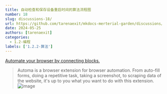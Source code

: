 ```yaml
---
title: 自动检查和保存设备重启时间的算法流程图
number: 18
slug: discussions-18/
url: https://github.com/tarenaexit/mkdocs-merterial-garden/discussions/18
date: 2024-05-25
authors: [tarenaexit]
categories: 
  - 1.2-编程
labels: ['1.2.2-算法']
---
```


[Automate your browser by connecting blocks.](https://www.automa.site/)
> Automa is a browser extension for browser automation. From auto-fill forms, doing a repetitive task, taking a screenshot, to scraping data of the website, it's up to you what you want to do with this extension.
![image](https://cdn.ccsyue.com/picx-images-hosting/master/2024/05/image.5j411qo0z8.webp)

<script src="https://giscus.app/client.js"
	data-repo="tarenaexit/mkdocs-merterial-garden"
	data-repo-id="RR_kgDOL4wNPw"
	data-mapping="number"
	data-term="18"
	data-reactions-enabled="1"
	data-emit-metadata="0"
	data-input-position="bottom"
	data-theme="light"
	data-lang="zh-CN"
	crossorigin="anonymous"
	async>
</script>
